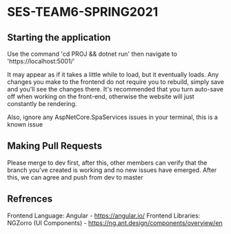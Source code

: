 # SES-TEAM6-SPRING2021

## Starting the application

Use the command 'cd PROJ && dotnet run' then navigate to 'https://localhost:5001/'

It may appear as if it takes a little while to load, but it eventually loads. Any changes you make to the frontend do not require you to rebuild, simply save and you'll see the changes there. It's recommended that you turn auto-save off when working on the front-end, otherwise the website will just constantly be rendering.

Also, ignore any AspNetCore.SpaServices issues in your terminal, this is a known issue

## Making Pull Requests

Please merge to dev first, after this, other members can verify that the branch you've created is working and no new issues have emerged. After this, we can agree and push from dev to master

## Refrences
Frontend Language: Angular - https://angular.io/
Frontend Libraries: NGZorro (UI Components) - https://ng.ant.design/components/overview/en
